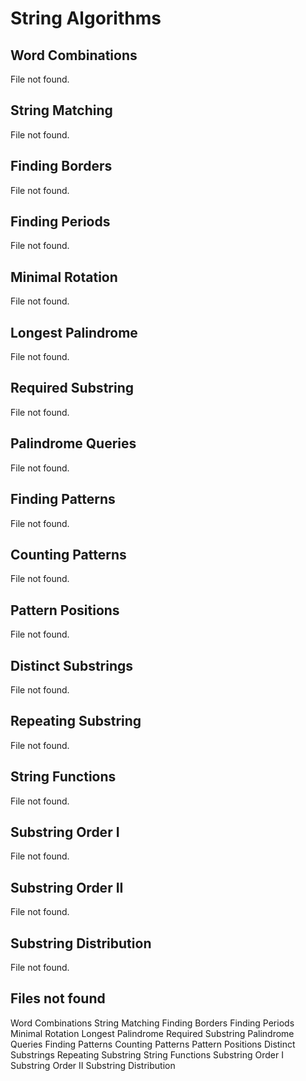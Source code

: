 # String Algorithms

## Word Combinations

File not found.

## String Matching

File not found.

## Finding Borders

File not found.

## Finding Periods

File not found.

## Minimal Rotation

File not found.

## Longest Palindrome

File not found.

## Required Substring

File not found.

## Palindrome Queries

File not found.

## Finding Patterns

File not found.

## Counting Patterns

File not found.

## Pattern Positions

File not found.

## Distinct Substrings

File not found.

## Repeating Substring

File not found.

## String Functions

File not found.

## Substring Order I

File not found.

## Substring Order II

File not found.

## Substring Distribution

File not found.

## Files not found

Word Combinations
String Matching
Finding Borders
Finding Periods
Minimal Rotation
Longest Palindrome
Required Substring
Palindrome Queries
Finding Patterns
Counting Patterns
Pattern Positions
Distinct Substrings
Repeating Substring
String Functions
Substring Order I
Substring Order II
Substring Distribution
